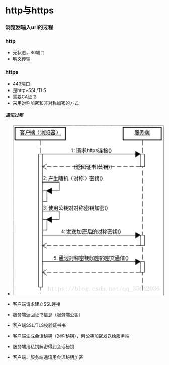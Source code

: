 # http与https

### 浏览器输入url的过程



### http

- 无状态，80端口
- 明文传输

### https

- 443端口
- 是http+SSL/TLS
- 需要CA证书
- 采用对称加密和非对称加密的方式

##### 通讯过程

- ![](https://raw.githubusercontent.com/li-zeyuan/access/master/img/20210321135107.png)

- 客户端请求建立SSL连接
- 服务端返回证书信息（服务端公钥）
- 客户端SSL/TLS校验证书书
- 客户端生成会话秘钥（对称秘钥），用公钥加密发送给服务端
- 服务端用私钥解密得到会话秘钥
- 客户端、服务端通讯用会话秘钥加密